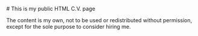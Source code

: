 # This is my public HTML C.V. page

The content is my own, not to be used or redistributed without permission, except for the sole purpose to consider 
hiring me. 